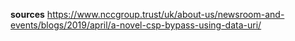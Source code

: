 **sources**
https://www.nccgroup.trust/uk/about-us/newsroom-and-events/blogs/2019/april/a-novel-csp-bypass-using-data-uri/
